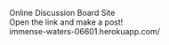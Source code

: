 Online Discussion Board Site <br>
Open the link and make a post! <br>
immense-waters-06601.herokuapp.com/
